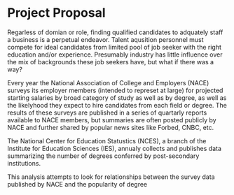 # Project Proposal

Regarless of domian or role, finding qualified candidates to adquately staff a business is a perpetual endeavor. Talent aqusition personnel must compete for ideal candidates from limited pool of job seeker with the right education and/or experience. Presumably industry has little influence over the mix of backgrounds these job seekers have, but what if there was a way?

Every year the National Association of College and Employers (NACE) surveys its employer members (intended to represet at large) for projected starting salaries by broad category of study as well as by degree, as well as the likelyhood they expect to hire candidates from each field or degree. The results of these surveys are published in a series of quartarly reports available to NACE members, but summaries are often posted publicly by NACE and further shared by popular news sites like Forbed, CNBC, etc.

The National Center for Education Statustics (NCES), a branch of the Institute for Education Sciences (IES), annualy collects and publishes data summarizing the number of degrees conferred by post-secondary institutions. 

This analysis attempts to look for relationships between the survey data published by NACE and the popularity of degree

